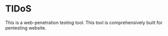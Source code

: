 # TIDoS
This is a web-penetration testing tool. This tool is comprehensively built for pentesting website.
